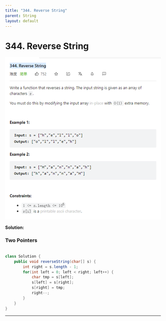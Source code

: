 ```yaml
---
title: "344. Reverse String"
parent: String
layout: default
---
```


# 344. Reverse String

![Example](../../assets/344.png)

**Solution:**

### Two Pointers

```java

class Solution {
    public void reverseString(char[] s) {
        int right = s.length - 1;
        for(int left = 0; left < right; left++) {
            char tmp = s[left];
            s[left] = s[right];
            s[right] = tmp;
            right--;
        }
    }
}

```

---
